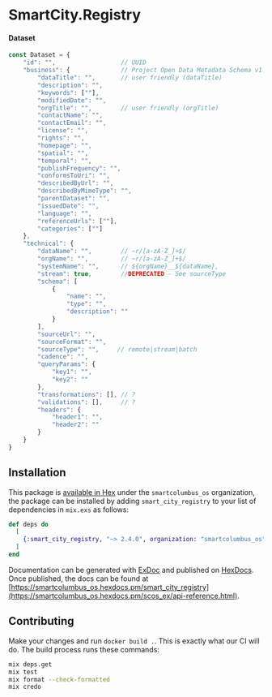 # SmartCity.Registry


#### Dataset

```javascript
const Dataset = {
    "id": "",                  // UUID
    "business": {              // Project Open Data Metadata Schema v1.1
        "dataTitle": "",       // user friendly (dataTitle)
        "description": "",
        "keywords": [""],
        "modifiedDate": "",
        "orgTitle": "",        // user friendly (orgTitle)
        "contactName": "",
        "contactEmail": "",
        "license": "",
        "rights": "",
        "homepage": "",
        "spatial": "",
        "temporal": "",
        "publishFrequency": "",
        "conformsToUri": "",
        "describedByUrl": "",
        "describedByMimeType": "",
        "parentDataset": "",
        "issuedDate": "",
        "language": "",
        "referenceUrls": [""],
        "categories": [""]
    },
    "technical": {
        "dataName": "",        // ~r/[a-zA-Z_]+$/
        "orgName": "",         // ~r/[a-zA-Z_]+$/
        "systemName": "",      // ${orgName}__${dataName},
        "stream": true,        //DEPRECATED - See sourceType
        "schema": [
            {
                "name": "",
                "type": "",
                "description": ""
            }
        ],
        "sourceUrl": "",
        "sourceFormat": "",
        "sourceType": "",     // remote|stream|batch
        "cadence": "",
        "queryParams": {
            "key1": "",
            "key2": ""
        },
        "transformations": [], // ?
        "validations": [],     // ?
        "headers": {
            "header1": "",
            "header2": ""
        }
    }
}
```


## Installation

This package is [available in Hex](https://hex.pm/docs/publish) under the `smartcolumbus_os` organization, the package can be installed
by adding `smart_city_registry` to your list of dependencies in `mix.exs` as follows:

```elixir
def deps do
  [
    {:smart_city_registry, "~> 2.4.0", organization: "smartcolumbus_os"}
  ]
end
```

Documentation can be generated with [ExDoc](https://github.com/elixir-lang/ex_doc)
and published on [HexDocs](https://hexdocs.pm). Once published, the docs can
be found at [https://smartcolumbus_os.hexdocs.pm/smart_city_registry](https://smartcolumbus_os.hexdocs.pm/scos_ex/api-reference.html).

## Contributing

Make your changes and run `docker build .`. This is exactly what our CI will do. The build process runs these commands:

```bash
mix deps.get
mix test
mix format --check-formatted
mix credo
```
